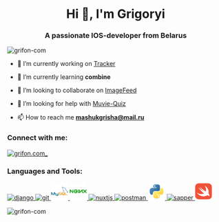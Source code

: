 <h1 align="center">Hi 👋, I'm Grigoryi</h1>
<h3 align="center">A passionate IOS-developer from Belarus</h3>

<p align="left"> <img src="https://komarev.com/ghpvc/?username=grifon-com&label=Profile%20views&color=0e75b6&style=flat" alt="grifon-com" /> </p>

- 🔭 I’m currently working on [Tracker](https://github.com/Grifon-com/Tracker)

- 🌱 I’m currently learning **combine**

- 👯 I’m looking to collaborate on [ImageFeed](https://github.com/Grifon-com/ImageFeed)

- 🤝 I’m looking for help with [Muvie-Quiz](https://github.com/Grifon-com/MovieQuiz-ios)

- 📫 How to reach me **mashukgrisha@mail.ru**

<h3 align="left">Connect with me:</h3>
<p align="left">
<a href="https://instagram.com/grifon.com_" target="blank"><img align="center" src="https://raw.githubusercontent.com/rahuldkjain/github-profile-readme-generator/master/src/images/icons/Social/instagram.svg" alt="grifon.com_" height="30" width="40" /></a>
</p>

<h3 align="left">Languages and Tools:</h3>
<p align="left"> <a href="https://www.djangoproject.com/" target="_blank" rel="noreferrer"> <img src="https://cdn.worldvectorlogo.com/logos/django.svg" alt="django" width="40" height="40"/> </a> <a href="https://git-scm.com/" target="_blank" rel="noreferrer"> <img src="https://www.vectorlogo.zone/logos/git-scm/git-scm-icon.svg" alt="git" width="40" height="40"/> </a> <a href="https://www.mysql.com/" target="_blank" rel="noreferrer"> <img src="https://raw.githubusercontent.com/devicons/devicon/master/icons/mysql/mysql-original-wordmark.svg" alt="mysql" width="40" height="40"/> </a> <a href="https://www.nginx.com" target="_blank" rel="noreferrer"> <img src="https://raw.githubusercontent.com/devicons/devicon/master/icons/nginx/nginx-original.svg" alt="nginx" width="40" height="40"/> </a> <a href="https://nuxtjs.org/" target="_blank" rel="noreferrer"> <img src="https://www.vectorlogo.zone/logos/nuxtjs/nuxtjs-icon.svg" alt="nuxtjs" width="40" height="40"/> </a> <a href="https://postman.com" target="_blank" rel="noreferrer"> <img src="https://www.vectorlogo.zone/logos/getpostman/getpostman-icon.svg" alt="postman" width="40" height="40"/> </a> <a href="https://www.python.org" target="_blank" rel="noreferrer"> <img src="https://raw.githubusercontent.com/devicons/devicon/master/icons/python/python-original.svg" alt="python" width="40" height="40"/> </a> <a href="https://sapper.svelte.dev/" target="_blank" rel="noreferrer"> <img src="https://raw.githubusercontent.com/bestofjs/bestofjs-webui/master/public/logos/sapper.svg" alt="sapper" width="40" height="40"/> </a> <a href="https://developer.apple.com/swift/" target="_blank" rel="noreferrer"> <img src="https://raw.githubusercontent.com/devicons/devicon/master/icons/swift/swift-original.svg" alt="swift" width="40" height="40"/> </a> </p>

<p><img align="center" src="https://github-readme-stats.vercel.app/api/top-langs?username=grifon-com&show_icons=true&locale=en&layout=compact" alt="grifon-com" /></p>


